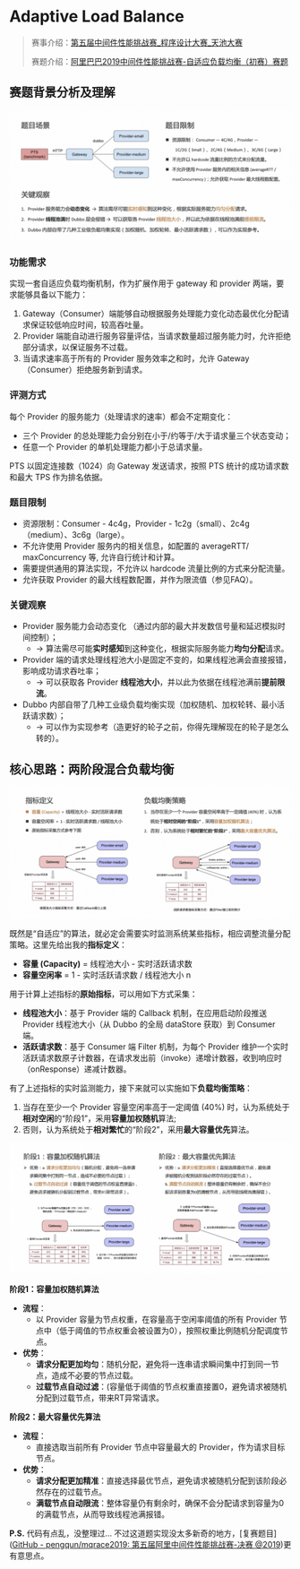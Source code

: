 # Adaptive Load Balance

> 赛事介绍：[第五届中间件性能挑战赛_程序设计大赛_天池大赛](https://tianchi.aliyun.com/competition/entrance/231714)
> 
> 赛题介绍：[阿里巴巴2019中间件性能挑战赛-自适应负载均衡（初赛）赛题](CONTEST.md)

## 赛题背景分析及理解

![](assets/2024-01-26-15-36-28-image.png)

### 功能需求

实现一套自适应负载均衡机制，作为扩展作用于 gateway 和 provider 两端，要求能够具备以下能力：  

1. Gateway（Consumer）端能够自动根据服务处理能力变化动态最优化分配请求保证较低响应时间，较高吞吐量。  
2. Provider 端能自动进行服务容量评估，当请求数量超过服务能力时，允许拒绝部分请求，以保证服务不过载。  
3. 当请求速率高于所有的 Provider 服务效率之和时，允许 Gateway（Consumer）拒绝服务新到请求。

### 评测方式

每个 Provider 的服务能力（处理请求的速率）都会不定期变化：  

- 三个 Provider 的总处理能力会分别在小于/约等于/大于请求量三个状态变动；  
- 任意一个 Provider 的单机处理能力都小于总请求量。

PTS 以固定连接数（1024）向 Gateway 发送请求，按照 PTS 统计的成功请求数和最大 TPS 作为排名依据。

### 题目限制

- 资源限制：Consumer - 4c4g，Provider - 1c2g（small）、2c4g（medium）、3c6g（large）。
- 不允许使用 Provider 服务内的相关信息，如配置的 averageRTT/ maxConcurrency 等, 允许自行统计和计算。
- 需要提供通用的算法实现，不允许以 hardcode 流量比例的方式来分配流量。
- 允许获取 Provider 的最大线程数配置，并作为限流值（参见FAQ）。

### 关键观察

- Provider 服务能力会动态变化 （通过内部的最大并发数信号量和延迟模拟时间控制）；
  - → 算法需尽可能**实时感知**到这种变化，根据实际服务能力**均匀分配**请求。
- Provider 端的请求处理线程池大小是固定不变的，如果线程池满会直接报错，影响成功请求吞吐率；
  - → 可以获取各 Provider **线程池大小**，并以此为依据在线程池满前**提前限流**。
- Dubbo 内部自带了几种工业级负载均衡实现（加权随机、加权轮转、最小活跃请求数）；
  - → 可以作为实现参考（造更好的轮子之前，你得先理解现在的轮子是怎么转的）。

## 核心思路：两阶段混合负载均衡

![](assets/2024-01-26-15-37-23-image.png)

既然是“自适应”的算法，就必定会需要实时监测系统某些指标，相应调整流量分配策略。这里先给出我的**指标定义**：

- **容量 (Capacity)** = 线程池大小 - 实时活跃请求数
- **容量空闲率** = 1 - 实时活跃请求数 / 线程池大小 n

用于计算上述指标的**原始指标**，可以用如下方式采集：

- **线程池大小**：基于 Provider 端的 Callback 机制，在应用启动阶段推送 Provider 线程池大小（从 Dubbo 的全局 dataStore 获取）到 Consumer 端。
- **活跃请求数**：基于 Consumer 端 Filter 机制，为每个 Provider 维护一个实时活跃请求数原子计数器，在请求发出前（invoke）递增计数器，收到响应时（onResponse）递减计数器。

有了上述指标的实时监测能力，接下来就可以实施如下**负载均衡策略**：

1. 当存在至少一个 Provider 容量空闲率高于一定阈值 (40%) 时，认为系统处于**相对空闲**的“阶段1”，采用**容量加权随机**算法;  
2. 否则，认为系统处于**相对繁忙**的“阶段2”，采用**最大容量优先**算法。

![](assets/2024-01-26-15-37-45-image.png)

**阶段1：容量加权随机算法**

- **流程**：
  - 以 Provider 容量为节点权重，在容量高于空闲率阈值的所有 Provider 节点中（低于阈值的节点权重会被设置为0），按照权重比例随机分配调度节点。
- **优势**：
  - **请求分配更加均匀**：随机分配，避免将一连串请求瞬间集中打到同一节点，造成不必要的节点过载。
  - **过载节点自动过滤**：(容量低于阈值的节点权重直接置0，避免请求被随机分配到过载节点，带来RT异常请求。

**阶段2：最大容量优先算法**

- **流程**：
  - 直接选取当前所有 Provider 节点中容量最大的 Provider，作为请求目标节点。
- **优势**：
  - **请求分配更加精准**：直接选择最优节点，避免请求被随机分配到该阶段必然存在的过载节点。
  - **满载节点自动限流**：整体容量仍有剩余时，确保不会分配请求到容量为0的满载节点，从而导致线程池满报错。



**P.S.** 代码有点乱，没整理过... 不过这道题实现没太多新奇的地方，[复赛题目]([GitHub - pengqun/mqrace2019: 第五届阿里中间件性能挑战赛-决赛 @2019](https://github.com/pengqun/mqrace2019))更有意思点。


